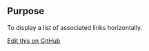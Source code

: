## Purpose

To display a list of associated links horizontally.

[Edit this on GitHub](https://github.com/wellcomecollection/wellcomecollection.org/edit/master/common/views/components/LinkList/README.md)
